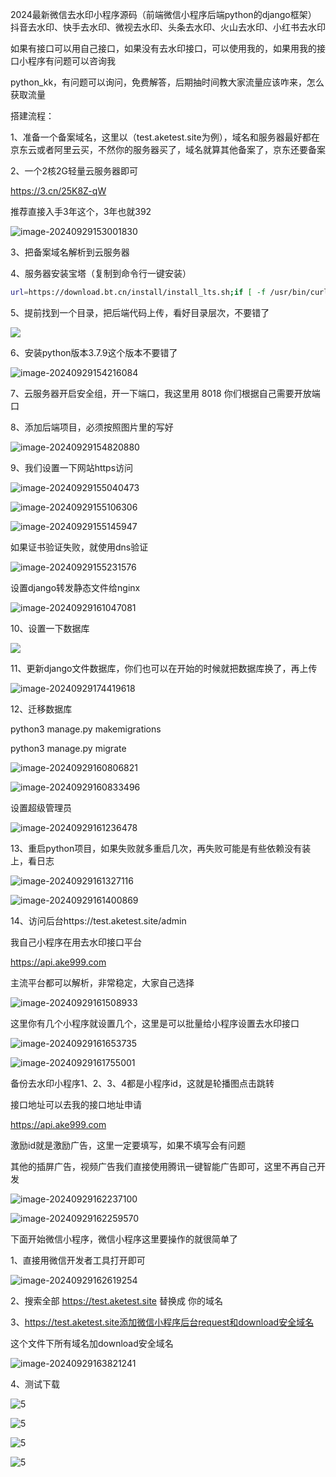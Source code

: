 2024最新微信去水印小程序源码（前端微信小程序后端python的django框架）
抖音去水印、快手去水印、微视去水印、头条去水印、火山去水印、小红书去水印



如果有接口可以用自己接口，如果没有去水印接口，可以使用我的，如果用我的接口小程序有问题可以咨询我

python_kk，有问题可以询问，免费解答，后期抽时间教大家流量应该咋来，怎么获取流量



搭建流程：

1、准备一个备案域名，这里以（test.aketest.site为例），域名和服务器最好都在京东云或者阿里云买，不然你的服务器买了，域名就算其他备案了，京东还要备案



2、一个2核2G轻量云服务器即可

https://3.cn/25K8Z-qW

推荐直接入手3年这个，3年也就392

![image-20240929153001830](01.png)



3、把备案域名解析到云服务器



4、服务器安装宝塔（复制到命令行一键安装）

```bash
url=https://download.bt.cn/install/install_lts.sh;if [ -f /usr/bin/curl ];then curl -sSO $url;else wget -O install_lts.sh $url;fi;bash install_lts.sh ed8484bec
```



5、提前找到一个目录，把后端代码上传，看好目录层次，不要错了

![](02.png)



6、安装python版本3.7.9这个版本不要错了

![image-20240929154216084](03.png)

7、云服务器开启安全组，开一下端口，我这里用 8018 你们根据自己需要开放端口



8、添加后端项目，必须按照图片里的写好

![image-20240929154820880](04.png)



9、我们设置一下网站https访问

![image-20240929155040473](05.png)

![image-20240929155106306](06.png)

![image-20240929155145947](07.png)

如果证书验证失败，就使用dns验证

![image-20240929155231576](08.png)

设置django转发静态文件给nginx

![image-20240929161047081](13.png)



10、设置一下数据库

![](09.png)



11、更新django文件数据库，你们也可以在开始的时候就把数据库换了，再上传

![image-20240929174419618](10.png)



12、迁移数据库

python3 manage.py makemigrations

python3 manage.py migrate

![image-20240929160806821](11.png)

![image-20240929160833496](12.png)

设置超级管理员

![image-20240929161236478](14.png)



13、重启python项目，如果失败就多重启几次，再失败可能是有些依赖没有装上，看日志

![image-20240929161327116](15.png)

![image-20240929161400869](16.png)



14、访问后台https://test.aketest.site/admin

我自己小程序在用去水印接口平台

 https://api.ake999.com

主流平台都可以解析，非常稳定，大家自己选择

![image-20240929161508933](17.png)

这里你有几个小程序就设置几个，这里是可以批量给小程序设置去水印接口

![image-20240929161653735](18.png)

![image-20240929161755001](19.png)

备份去水印小程序1、2、3、4都是小程序id，这就是轮播图点击跳转

接口地址可以去我的接口地址申请

https://api.ake999.com

激励id就是激励广告，这里一定要填写，如果不填写会有问题

其他的插屏广告，视频广告我们直接使用腾讯一键智能广告即可，这里不再自己开发

![image-20240929162237100](20.png)

![image-20240929162259570](21.png)



下面开始微信小程序，微信小程序这里要操作的就很简单了

1、直接用微信开发者工具打开即可

![image-20240929162619254](22.png)



2、搜索全部 https://test.aketest.site 替换成 你的域名



3、https://test.aketest.site添加微信小程序后台request和download安全域名

这个文件下所有域名加download安全域名

![image-20240929163821241](23.png)

4、测试下载

![5](1.jpg)

![5](2.jpg)

![5](3.jpg)

![5](4.jpg)
